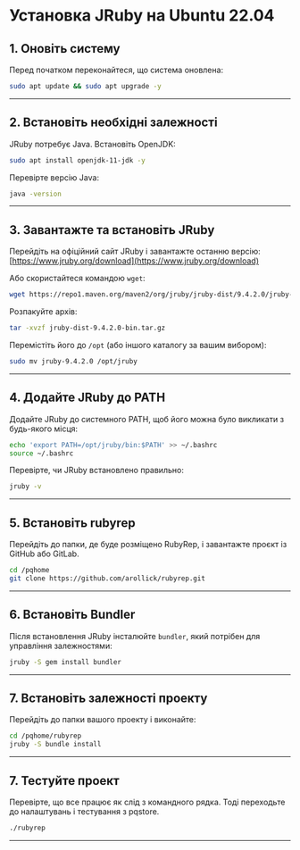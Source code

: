 # Установка JRuby на Ubuntu 22.04

## 1. Оновіть систему
Перед початком переконайтеся, що система оновлена:

```bash
sudo apt update && sudo apt upgrade -y
```

---

## 2. Встановіть необхідні залежності
JRuby потребує Java. Встановіть OpenJDK:

```bash
sudo apt install openjdk-11-jdk -y
```

Перевірте версію Java:

```bash
java -version
```

---

## 3. Завантажте та встановіть JRuby
Перейдіть на офіційний сайт JRuby і завантажте останню версію:
[https://www.jruby.org/download](https://www.jruby.org/download)

Або скористайтеся командою `wget`:

```bash
wget https://repo1.maven.org/maven2/org/jruby/jruby-dist/9.4.2.0/jruby-dist-9.4.2.0-bin.tar.gz
```

Розпакуйте архів:

```bash
tar -xvzf jruby-dist-9.4.2.0-bin.tar.gz
```

Перемістіть його до `/opt` (або іншого каталогу за вашим вибором):

```bash
sudo mv jruby-9.4.2.0 /opt/jruby
```

---

## 4. Додайте JRuby до PATH
Додайте JRuby до системного PATH, щоб його можна було викликати з будь-якого місця:

```bash
echo 'export PATH=/opt/jruby/bin:$PATH' >> ~/.bashrc
source ~/.bashrc
```

Перевірте, чи JRuby встановлено правильно:

```bash
jruby -v
```
---

## 5. Встановіть rubyrep
Перейдіть до папки, де буде розміщено RubyRep, і завантажте проєкт із GitHub або GitLab.
```bash
cd /pqhome
git clone https://github.com/arollick/rubyrep.git
```

---

## 6. Встановіть Bundler
Після встановлення JRuby інсталюйте `bundler`, який потрібен для управління залежностями:

```bash
jruby -S gem install bundler
```

---

## 7. Встановіть залежності проекту
Перейдіть до папки вашого проекту і виконайте:

```bash
cd /pqhome/rubyrep
jruby -S bundle install
```

---

## 7. Тестуйте проект
Перевірте, що все працює як слід з командного рядка. Тоді переходьте до налаштувань і тестування з pqstore.

```bash
./rubyrep
```


---

